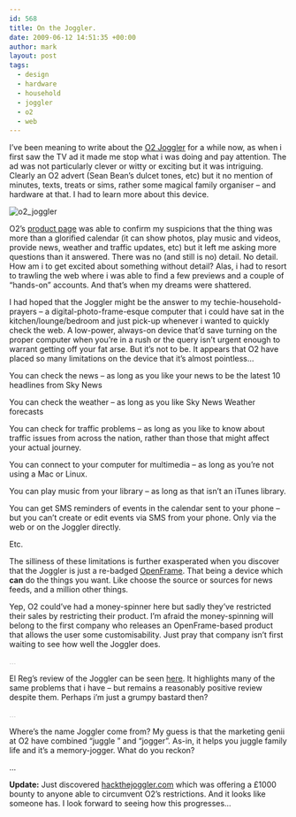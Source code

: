 ```yaml
---
id: 568
title: On the Joggler.
date: 2009-06-12 14:51:35 +00:00
author: mark
layout: post
tags:
  - design
  - hardware
  - household
  - joggler
  - o2
  - web
---
```

I&#8217;ve been meaning to write about the [O2 Joggler](http://yourfamily.o2.co.uk/o2familyjoggler) for a while now, as when i first saw the TV ad it made me stop what i was doing and pay attention. The ad was not particularly clever or witty or exciting but it was intriguing. Clearly an O2 advert (Sean Bean&#8217;s dulcet tones, etc) but it no mention of minutes, texts, treats or sims, rather some magical family organiser &#8211; and hardware at that. I had to learn more about this device.

<img class="aligncenter size-full wp-image-569" title="o2_joggler" src="/images/fromwp/2009/06/o2_joggler.jpg" alt="o2_joggler" width="468" height="344" srcset="/images/fromwp/2009/06/o2_joggler.jpg 468w, /images/fromwp/2009/06/o2_joggler-300x220.jpg 300w" sizes="(max-width: 468px) 100vw, 468px" />

O2&#8217;s [product page](http://yourfamily.o2.co.uk/o2familyjoggler) was able to confirm my suspicions that the thing was more than a glorified calendar (it can show photos, play music and videos, provide news, weather and traffic updates, etc) but it left me asking more questions than it answered. There was no (and still is no) detail. No detail. How am i to get excited about something without detail? Alas, i had to resort to trawling the web where i was able to find a few previews and a couple of &#8220;hands-on&#8221; accounts. And that&#8217;s when my dreams were shattered.

I had hoped that the Joggler might be the answer to my techie-household-prayers &#8211; a digital-photo-frame-esque computer that i could have sat in the kitchen/lounge/bedroom and just pick-up whenever i wanted to quickly check the web. A low-power, always-on device that&#8217;d save turning on the proper computer when you&#8217;re in a rush or the query isn&#8217;t urgent enough to warrant getting off your fat arse. But it&#8217;s not to be. It appears that O2 have placed so many limitations on the device that it&#8217;s almost pointless&#8230;

You can check the news &#8211; as long as you like your news to be the latest 10 headlines from Sky News

You can check the weather &#8211; as long as you like Sky News Weather forecasts

You can check for traffic problems &#8211; as long as you like to know about traffic issues from across the nation, rather than those that might affect your actual journey.

You can connect to your computer for multimedia &#8211; as long as you&#8217;re not using a Mac or Linux.

You can play music from your library &#8211; as long as that isn&#8217;t an iTunes library.

You can get SMS reminders of events in the calendar sent to your phone &#8211; but you can&#8217;t create or edit events via SMS from your phone. Only via the web or on the Joggler directly.

Etc.

The silliness of these limitations is further exasperated when you discover that the Joggler is just a re-badged [OpenFrame](http://www.openpeak.com/OpenFrame.php). That being a device which **can** do the things you want. Like choose the source or sources for news feeds, and a million other things.

Yep, O2 could&#8217;ve had a money-spinner here but sadly they&#8217;ve restricted their sales by restricting their product. I&#8217;m afraid the money-spinning will belong to the first company who releases an OpenFrame-based product that allows the user some customisability. Just pray that company isn&#8217;t first waiting to see how well the Joggler does.

<span style="color: #c0c0c0;">&#8230;</span>

El Reg&#8217;s review of the Joggler can be seen [here](http://www.reghardware.co.uk/2009/06/11/review_media_player_o2_joggler/). It highlights many of the same problems that i have &#8211; but remains a reasonably positive review despite them. Perhaps i&#8217;m just a grumpy bastard then?

<span style="color: #c0c0c0;">&#8230;</span>

Where&#8217;s the name Joggler come from? My guess is that the marketing genii at O2 have combined &#8220;juggle &#8221; and &#8220;jogger&#8221;. As-in, it helps you juggle family life and it&#8217;s a memory-jogger. What do you reckon?

&#8230;

**Update:** Just discovered [hackthejoggler.com](http://www.hackthejoggler.com/) which was offering a £1000 bounty to anyone able to circumvent O2&#8217;s restrictions. And it looks like someone has. I look forward to seeing how this progresses&#8230;